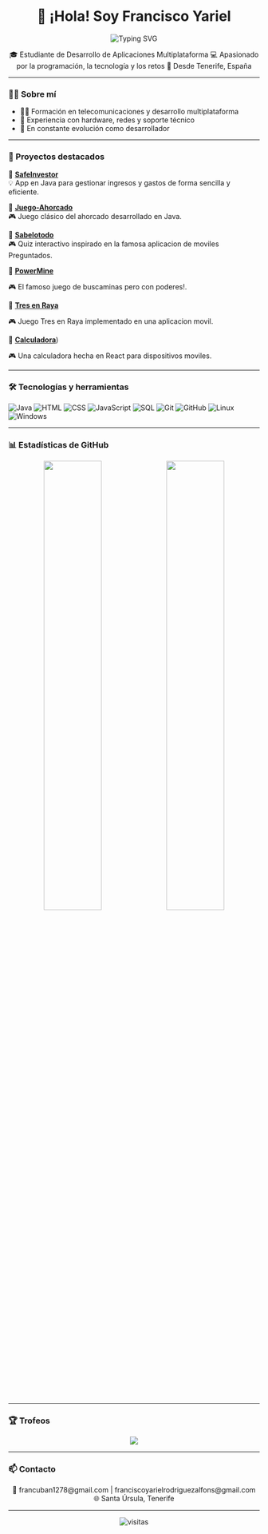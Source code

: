 <h1 align="center">👋 ¡Hola! Soy Francisco Yariel</h1>

<p align="center">
  <img src="https://readme-typing-svg.demolab.com?font=Fira+Code&weight=600&size=22&pause=1000&color=0072FF&center=true&vCenter=true&multiline=true&width=600&height=60&lines=Aprendiendo+y+creciendo+como+programador+%F0%9F%91%8B" alt="Typing SVG" />
</p>

<p align="center">
🎓 Estudiante de Desarrollo de Aplicaciones Multiplataforma  
💻 Apasionado por la programación, la tecnología y los retos  
📍 Desde Tenerife, España  
</p>

---

### 🧑‍💻 Sobre mí

- 👨‍🎓 Formación en telecomunicaciones y desarrollo multiplataforma  
- 🧰 Experiencia con hardware, redes y soporte técnico  
- 🚀 En constante evolución como desarrollador  

---

### 🌟 Proyectos destacados

🔹 [**SafeInvestor**](https://github.com/franciscorodalf/SafeInvestor)  
💡 App en Java para gestionar ingresos y gastos de forma sencilla y eficiente.  

🔹 [**Juego-Ahorcado**](https://github.com/franciscorodalf/Juego-Ahorcado)  
🎮 Juego clásico del ahorcado desarrollado en Java.

🔹 [**Sabelotodo**](https://github.com/franciscorodalf/Sabelotodo)  
🎮 Quiz interactivo inspirado en la famosa aplicacion de moviles Preguntados.

🔹 [**PowerMine**](https://github.com/franciscorodalf/PowerMine)

🎮 El famoso juego de buscaminas pero con poderes!.

🔹 [**Tres en Raya**]((https://github.com/franciscorodalf/tic-tac-toe))

🎮 Juego Tres en Raya implementado en una aplicacion movil.

🔹 [**Calculadora**](https://github.com/PRORIX-franciscorodalf-Chugani05/Kalku))

🎮 Una calculadora hecha en React para dispositivos moviles.

---

### 🛠️ Tecnologías y herramientas

![Java](https://img.shields.io/badge/Java-%23ED8B00.svg?style=for-the-badge&logo=java&logoColor=white)
![HTML](https://img.shields.io/badge/HTML5-E34F26?style=for-the-badge&logo=html5&logoColor=white)
![CSS](https://img.shields.io/badge/CSS3-1572B6?style=for-the-badge&logo=css3&logoColor=white)
![JavaScript](https://img.shields.io/badge/JavaScript-323330?style=for-the-badge&logo=javascript&logoColor=F7DF1E)
![SQL](https://img.shields.io/badge/SQL-4479A1?style=for-the-badge&logo=mysql&logoColor=white)
![Git](https://img.shields.io/badge/Git-F05032?style=for-the-badge&logo=git&logoColor=white)
![GitHub](https://img.shields.io/badge/GitHub-100000?style=for-the-badge&logo=github&logoColor=white)
![Linux](https://img.shields.io/badge/Linux-FCC624?style=for-the-badge&logo=linux&logoColor=black)
![Windows](https://img.shields.io/badge/Windows-0078D6?style=for-the-badge&logo=windows&logoColor=white)

---

### 📊 Estadísticas de GitHub

<p align="center">
  <img src="https://github-readme-stats.vercel.app/api?username=franciscorodalf&show_icons=true&theme=tokyonight" width="48%" />
  <img src="https://github-readme-stats.vercel.app/api/top-langs/?username=franciscorodalf&layout=compact&theme=tokyonight" width="48%" />
</p>

---

### 🏆 Trofeos

<p align="center">
  <img src="https://github-profile-trophy.vercel.app/?username=franciscorodalf&theme=tokyonight&row=2&column=3" />
</p>

---

### 📫 Contacto

<p align="center">
  📧 francuban1278@gmail.com | franciscoyarielrodriguezalfons@gmail.com  
  <br/>🌐 Santa Úrsula, Tenerife  
</p>

---

<p align="center">
  <img src="https://komarev.com/ghpvc/?username=franciscorodalf&label=Vistas%20al%20perfil&color=0e75b6&style=flat" alt="visitas" />
</p>
